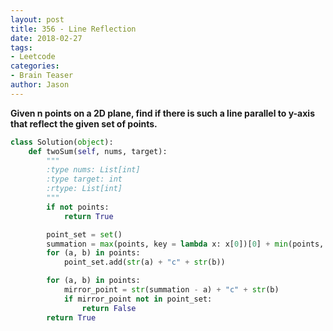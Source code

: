 ```yaml
---
layout: post
title: 356 - Line Reflection
date: 2018-02-27
tags:
- Leetcode
categories:
- Brain Teaser
author: Jason
---
```

**Given n points on a 2D plane, find if there is such a line parallel to y-axis that reflect the given set of points.**

```python
class Solution(object):
    def twoSum(self, nums, target):
        """
        :type nums: List[int]
        :type target: int
        :rtype: List[int]
        """
        if not points:
            return True

        point_set = set()
        summation = max(points, key = lambda x: x[0])[0] + min(points, key = lambda x: x[0])[0]
        for (a, b) in points:
            point_set.add(str(a) + "c" + str(b))

        for (a, b) in points:
            mirror_point = str(summation - a) + "c" + str(b)
            if mirror_point not in point_set:
                return False
        return True
```
